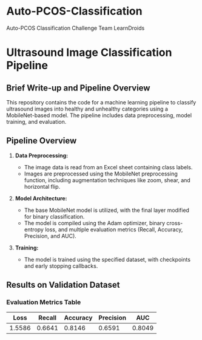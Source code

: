 # Auto-PCOS-Classification
Auto-PCOS Classification Challenge Team LearnDroids

# Ultrasound Image Classification Pipeline

## Brief Write-up and Pipeline Overview

This repository contains the code for a machine learning pipeline to classify ultrasound images into healthy and unhealthy categories using a MobileNet-based model. The pipeline includes data preprocessing, model training, and evaluation.

## Pipeline Overview

1. **Data Preprocessing:**
   - The image data is read from an Excel sheet containing class labels.
   - Images are preprocessed using the MobileNet preprocessing function, including augmentation techniques like zoom, shear, and horizontal flip.

2. **Model Architecture:**
   - The base MobileNet model is utilized, with the final layer modified for binary classification.
   - The model is compiled using the Adam optimizer, binary cross-entropy loss, and multiple evaluation metrics (Recall, Accuracy, Precision, and AUC).

3. **Training:**
   - The model is trained using the specified dataset, with checkpoints and early stopping callbacks.

## Results on Validation Dataset

### Evaluation Metrics Table
| Loss   | Recall   | Accuracy   | Precision   | AUC      |
|--------|----------|------------|-------------|----------|
| 1.5586 | 0.6641   | 0.8146     | 0.6591      | 0.8049   |

